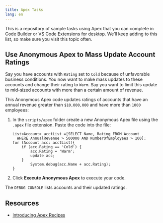 ```yaml
---
title: Apex Tasks
lang: en
---
```


This is a repository of sample tasks using Apex that you can complete in Code Builder or VS Code Extensions for desktop. We’ll keep adding to this list, so make sure you visit this topic often. 


## Use Anonymous Apex to Mass Update Account Ratings

Say you have accounts with `Rating` set to `Cold` because of unfavorable business conditions. You now want to make mass updates to these accounts and change their rating to `Warm`.  Say you want to limit this update to mid-sized accounts with more than a certain amount of revenue. 

This Anonymous Apex code updates ratings of accounts that have an annual revenue greater than `$10,000,000` and have more than `1000` employees:


1. In the `scripts/apex` folder create a new Anonymous Apex file using the `.apex` file extension.
Paste the code into the file:

      ```
      List<Account> acctList =[SELECT Name, Rating FROM Account
        WHERE AnnualRevenue > 500000 AND NumberOfEmployees > 100];
      for (Account acc: acctList){
          if (acc.Rating == 'Cold') {
              acc.Rating = 'Warm'; 
              update acc;
          }
              System.debug(acc.Name + acc.Rating);
      }
      ```

2. Click **Execute Anonymous Apex** to execute your code.

The `DEBUG CONSOLE` lists accounts and their updated ratings. 

## Resources

- [Introducing Apex Recipes](https://developer.salesforce.com/blogs/2020/10/introducing-apex-recipes)
